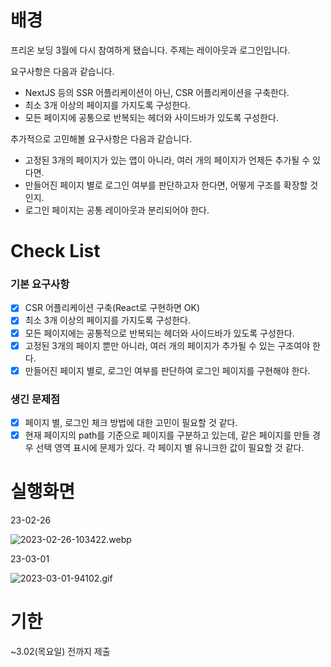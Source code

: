 # 배경

프리온 보딩 3월에 다시 참여하게 됐습니다. 주제는 레이아웃과 로그인입니다.

요구사항은 다음과 같습니다.

- NextJS 등의 SSR 어플리케이션이 아닌, CSR 어플리케이션을 구축한다.
- 최소 3개 이상의 페이지를 가지도록 구성한다.
- 모든 페이지에 공통으로 반복되는 헤더와 사이드바가 있도록 구성한다.

추가적으로 고민해볼 요구사항은 다음과 같습니다.

- 고정된 3개의 페이지가 있는 앱이 아니라, 여러 개의 페이지가 언제든 추가될 수 있다면.
- 만들어진 페이지 별로 로그인 여부를 판단하고자 한다면, 어떻게 구조를 확장할 것인지.
- 로그인 페이지는 공통 레이아웃과 분리되어야 한다.

# Check List

### 기본 요구사항

- [x]  CSR 어플리케이션 구축(React로 구현하면 OK)
- [x]  최소 3개 이상의 페이지를 가지도록 구성한다.
- [x]  모든 페이지에는 공통적으로 반복되는 헤더와 사이드바가 있도록 구성한다.
- [x]  고정된 3개의 페이지 뿐만 아니라, 여러 개의 페이지가 추가될 수 있는 구조여야 한다.
- [x]  만들어진 페이지 별로, 로그인 여부를 판단하여 로그인 페이지를 구현해야 한다.

### 생긴 문제점

- [x]  페이지 별, 로그인 체크 방법에 대한 고민이 필요할 것 같다.
- [x]  현재 페이지의 path를 기준으로 페이지를 구분하고 있는데, 같은 페이지를 만들 경우 선택 영역 표시에 문제가 있다. 각 페이지 별 유니크한 값이 필요할 것 같다.

# 실행화면

23-02-26

![2023-02-26-103422.webp](https://s3-us-west-2.amazonaws.com/secure.notion-static.com/72b81cf3-8b06-491b-82cd-eac0cdc6a44c/2023-02-26-103422.webp)

23-03-01

![2023-03-01-94102.gif](https://s3-us-west-2.amazonaws.com/secure.notion-static.com/90778537-014b-4598-b1a8-71e0f4557f52/2023-03-01-94102.gif)

# 기한

~3.02(목요일) 전까지 제출